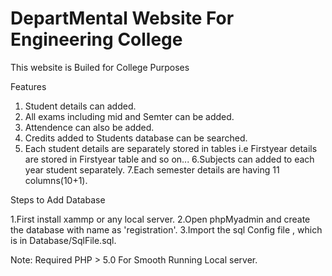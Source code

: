 # DepartMental Website For Engineering College 

This website is Builed for College Purposes

Features 

1. Student details can added.
2. All exams including mid and Semter can be added.
3. Attendence can also be added.
4. Credits added to Students database can be searched.
5. Each student details are separately stored in tables i.e Firstyear details are stored in Firstyear table and so on...
6.Subjects can added to each year student separately.
7.Each semester details are having 11 columns(10+1).


Steps to Add Database 

  1.First install xammp or any local server.
  2.Open phpMyadmin and create the database with name as 'registration'.
  3.Import the sql Config file , which is in Database/SqlFile.sql.
 
 
 
 Note:  Required PHP > 5.0
      For Smooth Running Local server.
      
      
